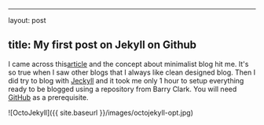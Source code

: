 ---

layout: post

title: My first post on Jekyll on Github
----------------------------------------

I came across this[article](http://www.smashingmagazine.com/2014/08/01/build-blog-jekyll-github-pages/) and the concept about minimalist blog hit me. It's so true when I saw other blogs that I always like clean designed blog. Then I did try to blog with [Jeckyll](http://jekyllrb.com) and it took me only 1 hour to setup everything ready to be blogged using a repository from Barry Clark. You will need [GitHub](www.github.com) as a prerequisite.

![OctoJekyll]({{ site.baseurl }}/images/octojekyll-opt.jpg)
